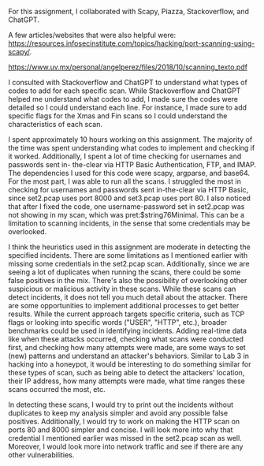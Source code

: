 For this assignment, I collaborated with Scapy, Piazza, Stackoverflow, and ChatGPT.

A few articles/websites that were also helpful were:
https://resources.infosecinstitute.com/topics/hacking/port-scanning-using-scapy/.

https://www.uv.mx/personal/angelperez/files/2018/10/scanning_texto.pdf

I consulted with Stackoverflow and ChatGPT to understand what types of codes to add
for each specific scan. While Stackoverflow and ChatGPT helped me understand what
codes to add, I made sure the codes were detailed so I could understand each line.
For instance, I made sure to add specific flags for the Xmas and Fin scans so I
could understand the characteristics of each scan.

I spent approximately 10 hours working on this assignment. The majority of the time
was spent understanding what codes to implement and checking if it worked.
Additionally, I spent a lot of time checking for usernames and passwords sent in-
the-clear via HTTP Basic Authentication, FTP, and IMAP.
The dependencies I used for this code were scapy, argparse, and base64.
For the most part, I was able to run all the scans. I struggled the most in
checking for usernames and passwords sent in-the-clear via HTTP Basic, since
set2.pcap uses port 8000 and set3.pcap uses port 80. I also noticed that after I
fixed the code, one username-password set in set2.pcap was not showing in my scan,
which was pret:$string76Minimal. This can be a limitation to scanning incidents, in
the sense that some credentials may be overlooked.

I think the heuristics used in this assignment are moderate in detecting the
specified incidents. There are some limitations as I mentioned earlier with missing
some credentials in the set2.pcap scan. Additionally, since we are seeing a lot of
duplicates when running the scans, there could be some false positives in the mix.
There's also the possibility of overlooking other suspicious or malicious activity
in these scans. While these scans can detect incidents, it does not tell you much
detail about the attacker. There are some opportunities to implement
additional processes to get better results. While the current approach targets
specific criteria, such as TCP flags or looking into specific words ("USER",
"HTTP", etc.), broader benchmarks could be used in identifying incidents. Adding
real-time data like when these attacks occurred, checking what scans were conducted
first, and checking how many attempts were made, are some ways to set (new)
patterns and understand an attacker's behaviors. Similar to Lab 3 in hacking into a
honeypot, it would be interesting to do something similar for these types of scan,
such as being able to detect the attackers' location, their IP address, how many
attempts were made, what time ranges these scans occurred the most, etc.

In detecting these scans, I would try to print out the incidents
without duplicates to keep my analysis simpler and avoid any possible false
positives. Additionally, I would try to work on making the HTTP scan on ports 80
and 8000 simpler and concise. I will look more into why that credential I
mentioned earlier was missed in the set2.pcap scan as well. Moreover, I would look
more into network traffic and see if there are any other vulnerabilities.
